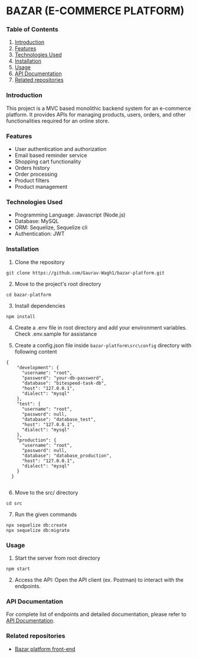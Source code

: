 # BAZAR (E-COMMERCE PLATFORM)

### Table of Contents

1. <a href="#intro">Introduction</a>
2. <a href="#features">Features</a>
3. <a href="#tech">Technologies Used</a>
4. <a href="#install">Installation</a>
5. <a href="#usage">Usage</a>
6. <a href="#doc">API Documentation</a>
7. <a href="#related">Related repositories</a>

### <span id="intro">Introduction</span>
This project is a MVC based monolithic backend system for an e-commerce platform. It provides APIs for managing products, users, orders, and other functionalities required for an online store.

### <span id="features">Features</span>

- User authentication and authorization
- Email based reminder service
- Shopping cart functionality
- Orders history 
- Order processing
- Product filters
- Product management

### <span id="tech">Technologies Used</span>

- Programming Language: Javascript (Node.js)
- Database: MySQL
- ORM: Sequelize, Sequelize cli
- Authentication: JWT

### <span id="install">Installation</span>

1. Clone the repository

``` 
git clone https://github.com/Gaurav-Wagh1/bazar-platform.git
```
2. Move to the project's root directory
```
cd bazar-platform
```
3. Install dependencies

```
npm install
```
4. Create a .env file in root directory and add your environment variables. Check .env.sample for assistance


5. Create a config.json file inside `bazar-platform\src\config` directory with following content
```
{
    "development": {
      "username": "root",
      "password": "your-db-password",
      "database": "bitespeed-task-db",
      "host": "127.0.0.1",
      "dialect": "mysql"
    },
    "test": {
      "username": "root",
      "password": null,
      "database": "database_test",
      "host": "127.0.0.1",
      "dialect": "mysql"
    },
    "production": {
      "username": "root",
      "password": null,
      "database": "database_production",
      "host": "127.0.0.1",
      "dialect": "mysql"
    }
  }
  
```

6. Move to the src/ directory
```
cd src
```

7. Run the given commands
```
npx sequelize db:create
npx sequelize db:migrate
```

### <span id="usage">Usage</span>
1. Start the server from root directory 
``` 
npm start
```

2. Access the API:
Open the API client (ex. Postman) to interact with the endpoints.

### <span id="doc">API Documentation</span>

For complete list of endpoints and detailed documentation, please refer to [API Documentation](docs/API.md).

### <span id="related">Related repositories</span>

* [Bazar platform front-end](https://github.com/Gaurav-Wagh1/bazar-platform-frontend)